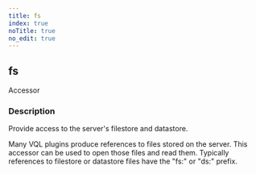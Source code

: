```yaml
---
title: fs
index: true
noTitle: true
no_edit: true
---
```




<div class="vql_item"></div>


## fs
<span class='vql_type label label-warning pull-right page-header'>Accessor</span>


### Description

Provide access to the server's filestore and datastore.

Many VQL plugins produce references to files stored on the
server. This accessor can be used to open those files and read
them. Typically references to filestore or datastore files have
the "fs:" or "ds:" prefix.


